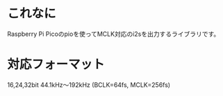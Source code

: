 # これなに
Raspberry Pi Picoのpioを使ってMCLK対応のi2sを出力するライブラリです。

# 対応フォーマット
16,24,32bit 44.1kHz～192kHz (BCLK=64fs, MCLK=256fs)
